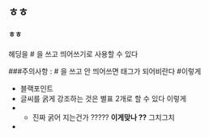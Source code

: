 ## ㅎㅎ 
#### ㅎㅎ

헤딩을 # 을 쓰고 띄어쓰기로 사용할 수 있다

###주의사항 : # 을 쓰고 안 띄어쓰면 태그가 되어비란다 #이렇게 
- 블랙포인트    
-  글씨를 굵게 강조하는 것은 별표 2개로 할 수 있다 이렇게
-  * 진짜 굵어 지는건가 ?????  **이게맞나 ??** 그치그치
- 
